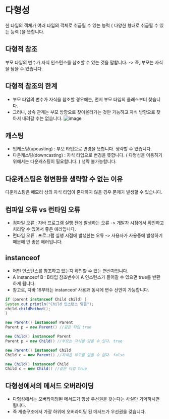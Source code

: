 다형성
=========================================
한 타입의 객체가 여러 타입의 객체로 취급될 수 있는 능력 ( 다양한 형태로 취급될 수 있는 능력 )을 뜻합니다.

다형적 참조
------------------------
부모 타입의 변수가 자식 인스턴스를 참조할 수 있는 것을 말합니다. -> 즉, 부모는 자식을 담을 수 있습니다.

다형적 참조의 한계
-------------------------
- 부모 타입의 변수가 자식을 참조할 경우에는, 먼저 부모 타입의 클래스부터 찾습니다.
- 그러나, 상속 관계는 부모 방향으로 찾아올라가는 것만 가능하고 자식 방향으로 찾아서 내려갈 수는 없습니다.
![image](https://github.com/user-attachments/assets/33aea33a-bef5-4d9b-89c1-39573f0901e7)

캐스팅
------------------------
- 업캐스팅(upcasting) : 부모 타입으로 변경을 뜻합니다. 생략할 수 있습니다.
- 다운캐스팅(downcasting) : 자식 타입으로 변경을 뜻합니다. ( 다형성을 이용하기 위해서는 다운캐스팅이 필요합니다. ) 생략 불가능합니다.

다운캐스팅은 형변환을 생략할 수 없는 이유
---------------------------
다운캐스팅은 메모리 상의 자식 타입이 존재하지 않을 경우 문제가 발생할 수 있습니다.

컴파일 오류 vs 런타임 오류
--------------------------
- 컴파일 오류 : 자바 프로그램 실행 전에 발생하는 오류 -> 개발자 시점에서 확인하고 처리할 수 있어서 좋은 에러입니다.
- 런타임 오류 : 프로그램 실행 시점에 발생한는 오류 -> 사용자가 사용중에 발생하기 때문에 안 좋은 에러입니다.

instanceof
--------------------------------
- 어떤 인스턴스를 참조하고 있는지 확인할 수 있는 연산자입니다.
- A instanceof B : B타입 참조변수에 A 인스턴스가 들어갈 수 있으면 true를 반환하게 됩니다.
- 참고로, 자바 16부터는 instanceof 사용과 동시에 변수 선언이 가능합니다.
```java
if (parent instanceof Child child) {
System.out.println("Child 인스턴스 맞음");
child.childMethod();
}
```

```java
new Parent() instanceof Parent
Parent p = new Parent() //같은 타입 true

new Child() instanceof Parent
Parent p = new Child() //부모는 자식을 담을 수 있다. true

new Parent() instanceof Child
Child c = new Parent() //자식은 부모를 담을 수 없다. false

new Child() instanceof Child
Child c = new Child() //같은 타입 true
```

다형성에서의 메서드 오버라이딩
------------------------------------------------------
- 다형성에서는 오버라이딩된 메서드가 항상 우선권을 갖는다는 사실만 기억하시면 됩니다.
- 즉 계층구조에서 가장 하위에 오버라이딩 된 메서드가 우선권을 갖습니다.


